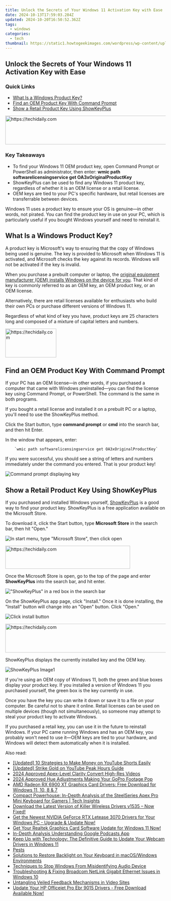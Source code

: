 ```yaml
---
title: Unlock the Secrets of Your Windows 11 Activation Key with Ease
date: 2024-10-13T17:59:03.284Z
updated: 2024-10-20T16:50:52.362Z
tags:
  - windows
categories:
  - tech
thumbnail: https://static1.howtogeekimages.com/wordpress/wp-content/uploads/2024/05/a-hand-holding-a-key-with-the-windows-logo-in-the-center-of-the-screen.jpg
---
```


## Unlock the Secrets of Your Windows 11 Activation Key with Ease

### Quick Links

* [What Is a Windows Product Key?](https://android-unlock.techidaily.com/in-2024-forgot-pattern-lock-heres-how-you-can-unlock-oppo-find-n3-pattern-lock-screen-by-drfone-android/)
* [Find an OEM Product Key With Command Prompt](https://facebook-videos.techidaily.com/2024-approved-beam-your-best-achieving-hd-quality-with-fb-live/)
* [Show a Retail Product Key Using ShowKeyPlus](https://android-transfer.techidaily.com/in-2024-how-to-transfer-photos-from-oppo-a56s-5g-to-new-android-drfone-by-drfone-transfer-from-android-transfer-from-android/)

<!-- affiliate ads begin -->
<a href="https://imp.i357552.net/c/5597632/1001446/11832" target="_top" id="1001446">
  <img src="//a.impactradius-go.com/display-ad/11832-1001446" border="0" alt="https://techidaily.com" width="728" height="90"/>
</a>
<img height="0" width="0" src="https://imp.i357552.net/i/5597632/1001446/11832" style="position:absolute;visibility:hidden;" border="0" />
<!-- affiliate ads end -->

### Key Takeaways

* To find your Windows 11 OEM product key, open Command Prompt or PowerShell as administrator, then enter: **wmic path softwarelicensingservice get OA3xOriginalProductKey**
* ShowKeyPlus can be used to find any Windows 11 product key, regardless of whether it is an OEM license or a retail license.
* OEM keys are tied to your PC's specific hardware, but retail licenses are transferrable between devices.

 Windows 11 uses a product key to ensure your OS is genuine—in other words, not pirated. You can find the product key in use on your PC, which is particularly useful if you bought Windows yourself and need to reinstall it.

##  What Is a Windows Product Key?

 A product key is Microsoft's way to ensuring that the copy of Windows being used is genuine. The key is provided to Microsoft when Windows 11 is activated, and Microsoft checks the key against its records. Windows will not be activated if the key is invalid.

 When you purchase a prebuilt computer or laptop, the [original equipment manufacturer (OEM) installs Windows on the device for you](https://www.howtogeek.com/198358/whats-the-difference-between-the-system-builder-and-full-version-editions-of-windows/). That kind of key is commonly referred to as an OEM key, an OEM product key, or an OEM license.

 Alternatively, there are retail licenses available for enthusiasts who build their own PCs or purchase different versions of Windows 11.

 Regardless of what kind of key you have, product keys are 25 characters long and composed of a mixture of capital letters and numbers.

<!-- affiliate ads begin -->
<a href="https://aligracehair.sjv.io/c/5597632/2135352/19272" target="_top" id="2135352">
  <img src="//a.impactradius-go.com/display-ad/19272-2135352" border="0" alt="https://techidaily.com" width="160" height="90"/>
</a>
<img height="0" width="0" src="https://aligracehair.sjv.io/i/5597632/2135352/19272" style="position:absolute;visibility:hidden;" border="0" />
<!-- affiliate ads end -->

##  Find an OEM Product Key With Command Prompt

 If your PC has an OEM license—in other words, if you purchased a computer that came with Windows preinstalled—you can find the license key using Command Prompt, or PowerShell. The command is the same in both programs. 

 If you bought a retail license and installed it on a prebuilt PC or a laptop, you'll need to use the ShowKeyPlus method. 

 Click the Start button, type **command prompt** or **cmd** into the search bar, and then hit Enter. 

 In the window that appears, enter:

        `wmic path softwarelicensingservice get OA3xOriginalProductKey`
    
 If you were successful, you should see a string of letters and numbers immediately under the command you entered. That is your product key!

![Command prompt displaying key](https://static1.howtogeekimages.com/wordpress/wp-content/uploads/2022/02/Right_Size_Console-1.png) 

##  Show a Retail Product Key Using ShowKeyPlus

 If you purchased and installed Windows yourself, [ShowKeyPlus](https://apps.microsoft.com/detail/9pkvzcprx9nv) is a good way to find your product key. ShowKeyPlus is a free application available on the Microsoft Store.

 To download it, click the Start button, type **Microsoft Store** in the search bar, then hit "Open."

![In start menu, type "Microsoft Store", then click open](https://static1.howtogeekimages.com/wordpress/wp-content/uploads/2022/02/2022-02-09_12h19_00.png) 

<!-- affiliate ads begin -->
<a href="https://aligracehair.sjv.io/c/5597632/2135403/19272" target="_top" id="2135403">
  <img src="//a.impactradius-go.com/display-ad/19272-2135403" border="0" alt="https://techidaily.com" width="392" height="72"/>
</a>
<img height="0" width="0" src="https://aligracehair.sjv.io/i/5597632/2135403/19272" style="position:absolute;visibility:hidden;" border="0" />
<!-- affiliate ads end -->

 Once the Microsoft Store is open, go to the top of the page and enter **ShowKeyPlus** into the search bar, and hit enter.

!["ShowKeyPlus" in a red box in the search bar](https://static1.howtogeekimages.com/wordpress/wp-content/uploads/2022/02/IntoMicrosoft-store.png) 

 On the ShowKeyPlus app page, click "Install." Once it is done installing, the "Install" button will change into an "Open" button. Click "Open."

![Click install button](https://static1.howtogeekimages.com/wordpress/wp-content/uploads/2022/02/Points_To_Install.png) 

<!-- affiliate ads begin -->
<a href="https://zebaoaffiliateprogram.pxf.io/c/5597632/2137973/21526" target="_top" id="2137973">
  <img src="//a.impactradius-go.com/display-ad/21526-2137973" border="0" alt="https://techidaily.com" width="728" height="90"/>
</a>
<img height="0" width="0" src="https://zebaoaffiliateprogram.pxf.io/i/5597632/2137973/21526" style="position:absolute;visibility:hidden;" border="0" />
<!-- affiliate ads end -->

 ShowKeyPlus displays the currently installed key and the OEM key.

![ShowKeyPlus Image1](https://static1.howtogeekimages.com/wordpress/wp-content/uploads/2022/02/ShowKeyPlus-Image1.png) 

 If you're using an OEM copy of Windows 11, both the green and blue boxes display your product key. If you installed a version of Windows 11 you purchased yourself, the green box is the key currently in use.

 Once you have the key you can write it down or save it to a file on your computer. Be careful not to share it online. Retail licenses can be used on multiple devices (though not simultaneously), so someone may attempt to steal your product key to activate Windows.

 If you purchased a retail key, you can use it in the future to reinstall Windows. If your PC came running Windows and has an OEM key, you probably won't need to use it—OEM keys are tied to your hardware, and Windows will detect them automatically when it is installed.

<ins class="adsbygoogle"
     style="display:block"
     data-ad-format="autorelaxed"
     data-ad-client="ca-pub-7571918770474297"
     data-ad-slot="1223367746"></ins>

<ins class="adsbygoogle"
     style="display:block"
     data-ad-client="ca-pub-7571918770474297"
     data-ad-slot="8358498916"
     data-ad-format="auto"
     data-full-width-responsive="true"></ins>

<span class="atpl-alsoreadstyle">Also read:</span>
<div><ul>
<li><a href="https://youtube-lab.techidaily.com/ed-10-strategies-to-make-money-on-youtube-shorts-easily/"><u>[Updated] 10 Strategies to Make Money on YouTube Shorts Easily</u></a></li>
<li><a href="https://youtube-tips.techidaily.com/ed-strike-gold-on-youtube-peak-hours-guide/"><u>[Updated] Strike Gold on YouTube Peak Hours Guide</u></a></li>
<li><a href="https://extra-hints.techidaily.com/2024-approved-apex-level-clarity-convert-high-res-videos/"><u>2024 Approved Apex-Level Clarity Convert High-Res Videos</u></a></li>
<li><a href="https://some-knowledge.techidaily.com/2024-approved-hue-adjustments-making-your-gopro-footage-pop/"><u>2024 Approved Hue Adjustments Making Your GoPro Footage Pop</u></a></li>
<li><a href="https://win-dash.techidaily.com/amd-radeon-rx-6900-xt-graphics-card-drivers-free-download-for-windows-11-10-8-and-7/"><u>AMD Radeon RX 6900 XT Graphics Card Drivers: Free Download for Windows 11, 10, 8 & 7</u></a></li>
<li><a href="https://games-able.techidaily.com/compact-powerhouse-in-depth-analysis-of-the-steelseries-apex-pro-mini-keyboard-for-gamers-tech-insights/"><u>Compact Powerhouse: In-Depth Analysis of the SteelSeries Apex Pro Mini Keyboard for Gamers | Tech Insights</u></a></li>
<li><a href="https://win-dash.techidaily.com/download-the-latest-version-of-killer-wireless-drivers-v1535-now-fixed/"><u>Download the Latest Version of Killer Wireless Drivers v1535 – Now Fixed!</u></a></li>
<li><a href="https://win-dash.techidaily.com/1722965776733-get-the-newest-nvidia-geforce-rtx-letease-3070-drivers-for-your-windows-pc-upgrade-and-update-now/"><u>Get the Newest NVIDIA GeForce RTX Letease 3070 Drivers for Your Windows PC - Upgrade & Update Now!</u></a></li>
<li><a href="https://win-dash.techidaily.com/1722969564011-get-your-realtek-graphics-card-software-update-for-windows-11-now/"><u>Get Your Realtek Graphics Card Software Update for Windows 11 Now!</u></a></li>
<li><a href="https://extra-hints.techidaily.com/in-depth-analysis-understanding-google-podcasts-app/"><u>In-Depth Analysis Understanding Google Podcasts App</u></a></li>
<li><a href="https://win-dash.techidaily.com/keep-up-with-technology-the-definitive-guide-to-update-your-webcam-drivers-in-windows-11/"><u>Keep Up with Technology: The Definitive Guide to Update Your Webcam Drivers in Windows 11</u></a></li>
<li><a href="https://win-dash.techidaily.com/pests/"><u>Pests</u></a></li>
<li><a href="https://common-error.techidaily.com/solutions-to-restore-backlight-on-your-keyboard-in-macoswindows-environments/"><u>Solutions to Restore Backlight on Your Keyboard in macOS/Windows Environments</u></a></li>
<li><a href="https://win11.techidaily.com/techniques-to-stop-windows-from-misidentifying-audio-device/"><u>Techniques to Stop Windows From Misidentifying Audio Device</u></a></li>
<li><a href="https://win-dash.techidaily.com/troubleshooting-and-fixing-broadcom-netlink-gigabit-ethernet-issues-in-windows-10/"><u>Troubleshooting & Fixing Broadcom NetLink Gigabit Ethernet Issues in Windows 10</u></a></li>
<li><a href="https://extra-tips.techidaily.com/untangling-veiled-feedback-mechanisms-in-video-sites/"><u>Untangling Veiled Feedback Mechanisms in Video Sites</u></a></li>
<li><a href="https://win-dash.techidaily.com/update-your-hp-officejet-pro-ebr-9015-drivers-free-download-available-now/"><u>Update Your HP Officejet Pro Ebr 9015 Drivers - Free Download Available Now!</u></a></li>
</ul></div>

